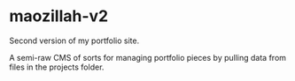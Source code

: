 # maozillah-v2

Second version of my portfolio site.

A semi-raw CMS of sorts for managing portfolio pieces by pulling data from files in the projects folder.
